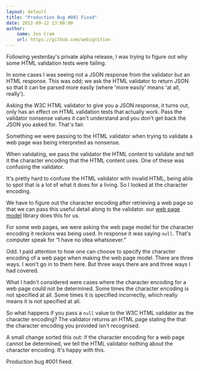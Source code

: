 ```yaml
---
layout: default
title: "Production Bug #001 Fixed"
date: 2012-09-12 13:00:00
author:
    name: Jon Cram
    url: https://github.com/webignition
---
```

    
Following yesterday's private alpha release, I was trying to figure out
why some HTML validation tests were failing.

In some cases I was seeing not a JSON response from the validator but
an HTML response. This was odd; we ask the HTML validator to return JSON so
that it can be parsed more easily (where 'more easily' means 'at all, really').

Asking the W3C HTML validator to give you a JSON response, it turns out, only
has an effect on HTML validation tests that actually work.
Pass the validator nonsense values it can't understand and you don't get
back the JSON you asked for. That's fair.

Something we were passing to the HTML validator when trying to validate
a web page was being interpreted as nonsense.

When validating, we pass the validator the HTML content to validate and
tell it the character encoding that the HTML content uses. One of these
was confusing the validator.

It's pretty hard to confuse the HTML validator with invalid HTML, being
able to spot that is a lot of what it does for a living. So I looked at
the character encoding.

We have to figure out the character encoding after retrieving a web page
so that we can pass this useful detail along to the validator. our
[web page model](https://github.com/webignition/web-page-model) library does this for us.

For some web pages, we were asking the web page model for the character
encoding it reckons was being used. In response it was saying `null`.
That's computer speak for &ldquo;I have no idea whatsoever.&rdquo;

Odd. I paid attention to how one can choose to specify the character encoding
of a web page when making the web page model. There are three ways. I won't
go in to them here. But three ways there are and three ways I had covered.

What I hadn't considered were cases where the character encoding for a
web page could not be determined. Some times the character encoding is
not specified at all. Some times it is specified incorrectly, which really
means it is not specified at all.

So what happens if you pass a `null` value to the W3C HTML
validator as the character encoding? The validator returns an HTML page stating
the that the character encoding you provided isn't recognised.

A small change sorted this out: if the character encoding for a web page
cannot be determined, we tell the HTML validator nothing about the
character encoding. It's happy with this.

Production bug #001 fixed.
